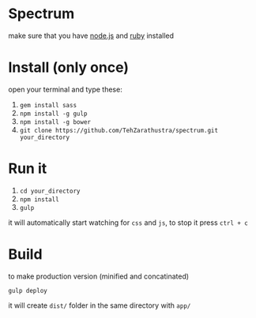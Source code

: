 # Spectrum
make sure that you have [node.js](https://nodejs.org/en/) and [ruby](https://www.ruby-lang.org/en/downloads/) installed

# Install (only once)
open your terminal and type these:

1. `gem install sass`
2. `npm install -g gulp`
3. `npm install -g bower`
4. `git clone https://github.com/TehZarathustra/spectrum.git your_directory`

# Run it
1. `cd your_directory`
2. `npm install`
3. `gulp`

it will automatically start watching for `css` and `js`, to stop it press `ctrl + c`

# Build
to make production version (minified and concatinated)
```
gulp deploy
```
it will create `dist/` folder in the same directory with `app/`
